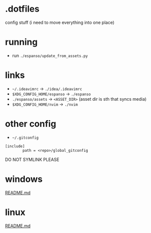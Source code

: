 # .dotfiles
config stuff (i need to move everything into one place)

# running
* run `./espanso/update_from_assets.py`

# links
* `~/.ideavimrc` -> `./idea/.ideavimrc`
* `$XDG_CONFIG_HOME/espanso` -> `./espanso`
* `./espanso/assets` -> `<ASSET_DIR>` (asset dir is sth that syncs media)
* `$XDG_CONFIG_HOME/nvim` -> `./nvim`

# other config
* `~/.gitconfig`
```
[include]
        path = <repo>/global_gitconfig
```
DO NOT SYMLINK PLEASE

# windows
[README.md](_windows/README.md)

# linux
[README.md](_linux/README.md)
